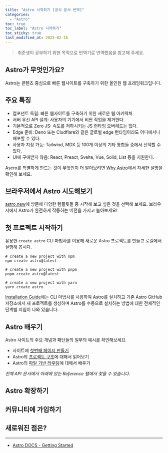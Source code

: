 ```yaml
---
title: "Astro 시작하기 [공식 문서 번역]"
categories:
  - "Astro"
toc: true
toc_label: "Astro 시작하기"
toc_sticky: true
last_modified_at: 2023-02-16
---
```


> 취준생이 공부하기 위한 목적으로 번역기로 번역했음을 참고해 주세요.

## Astro가 무엇인가요?

Astro는 콘텐츠 중심으로 빠른 웹사이트를 구축하기 위한 올인원 웹 프레임워크입니다.

## 주요 특징

- 컴포넌트 독립: 빠른 웹사이트를 구축하기 위한 새로운 웹 아키텍처
- 서버 우선 API 설계: 사용자의 기기에서 비싼 작업을 제거한다.
- 기본적으로 Zero JS: 속도를 저하시키는 JS 런타임 오버헤드는 없다.
- Edge 준비: Deno 또는 Cludflare와 같은 글로벌 edge 런타임이라도 어디에서나 배포할 수 있다.
- 사용자 지정 가능: Tailwind, MDX 등 100개 이상의 기타 통합들 중에서 선택할 수 있다.
- UI에 구애받지 않음: React, Preact, Svelte, Vue, Solid, List 등을 지원한다.

Ascro를 특별하게 만드는 것이 무엇인지 더 알아보려면 [Why Astro](https://docs.astro.build/en/concepts/why-astro/)에서 자세한 설명을 확인해 보세요.

## 브라우저에서 Astro 시도해보기

[astro.new](https://astro.new/)에 방문해 다양한 템플릿들 중 시작해 보고 싶은 것을 선택해 보세요. 브라우저에서 Astro가 완전하게 작동하는 버전을 가지고 놀아보세요!

## 첫 프로젝트 시작하기

유용한 `create astro` CLI 마법사를 이용해 새로운 Astro 프로젝트를 만들고 로컬에서 실행해 봅시다.

```shell
# create a new project with npm
npm create astro@latest

# create a new project with pnpm
pnpm create astro@latest

# create a new project with yarn
yarn create astro
```

[Installation Guide](https://docs.astro.build/en/install/auto/)에는 CLI 마법사를 사용하여 Astro를 설치하고 기존 Astro GitHub 저장소에서 새 프로젝트를 생성하며 Astro를 수동으로 설치하는 방법에 대한 전체적인 단계별 지침이 나와 있습니다.

## Astro 배우기

Astro 사이트의 주요 개념과 패턴들의 일부의 예시를 확인해보세요.

- 사이트에 [첫번째 페이지 만들기](https://docs.astro.build/en/core-concepts/astro-pages/)
- Astro의 [프로젝트 구조](https://docs.astro.build/en/core-concepts/project-structure/)에 대해서 읽어보기
- Astro의 [파일 기반 라우팅](https://docs.astro.build/en/core-concepts/routing/)에 대해서 배우기

<em>전체 API 문서에서 아래에 있는 Reference 탭에서 찾을 수 있습니다.</em>

## Astro 확장하기

## 커뮤니티에 가입하기

## 새로워진 점은?

---

- [Astro DOCS - Getting Started](https://docs.astro.build/en/getting-started/)
